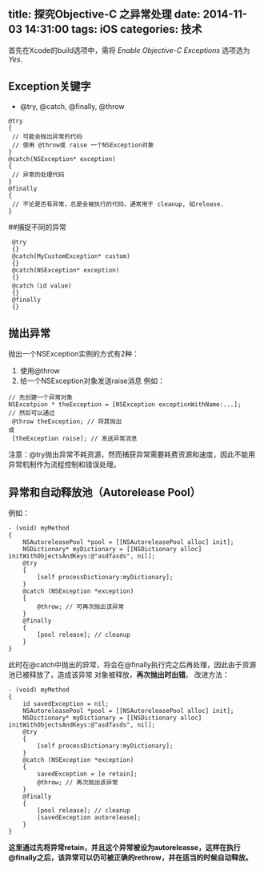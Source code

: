 title: 探究Objective-C 之异常处理
date: 2014-11-03 14:31:00
tags: iOS
categories: 技术
---
首先在Xcode的build选项中，需将 *Enable Objective-C Exceptions* 选项选为 *Yes*.

## Exception关键字

* @try, @catch, @finally, @throw

```objc
@try
{
 // 可能会抛出异常的代码
 // 使用 @throw或 raise 一个NSException对象
}
@catch(NSException* exception)
{
 // 异常的处理代码
}
@finally
{
 // 不论是否有异常，总是会被执行的代码，通常用于 cleanup, 如release.
}
```

##捕捉不同的异常

```objc
 @try
 {}
 @catch(MyCustomException* custom)
 {}
 @catch(NSException* exception)
 {}
 @catch（id value)
 {}
 @finally
 {}
```
## 抛出异常
抛出一个NSException实例的方式有2种：
1. 使用@throw
2. 给一个NSException对象发送raise消息
例如：
```objc
// 先创建一个异常对象
NSExcetpion * theException = [NSException exceptionWithName:...];
// 然后可以通过 
 @throw theException; // 将其抛出 
或
 [theException raise]; // 发送异常消息
```
  注意：@try抛出异常不耗资源，然而捕获异常需要耗费资源和速度，因此不能用异常机制作为流程控制和错误处理。
## 异常和自动释放池（Autorelease Pool）
例如：

```objc
- (void) myMethod
{
    NSAutoreleasePool *pool = [[NSAutoreleasePool alloc] init];
    NSDictionary* myDictionary = [[NSDictionary alloc] initWithObjectsAndKeys:@"asdfasds", nil];
    @try
    {
        [self processDictionary:myDictionary];
    }
    @catch (NSException *exception)
    {
        @throw; // 可再次抛出该异常
    }
    @finally
    {
        [pool release]; // cleanup
    }
}
```
此时在@catch中抛出的异常，将会在@finally执行完之后再处理，因此由于资源池已被释放了，造成该异常 对象被释放，**再次抛出时出错**。
改进方法：

```objc
- (void) myMethod
{
    id savedException = nil;
    NSAutoreleasePool *pool = [[NSAutoreleasePool alloc] init];
    NSDictionary* myDictionary = [[NSDictionary alloc] initWithObjectsAndKeys:@"asdfasds", nil];
    @try
    {
        [self processDictionary:myDictionary];
    }
    @catch (NSException *exception)
    {
        savedException = [e retain]; 
        @throw; // 再次抛出该异常
    }
    @finally
    {
        [pool release]; // cleanup
        [savedException autorelease];
    }
}
```
**这里通过先将异常retain，并且这个异常被设为autoreleasse，这样在执行@finally之后，该异常可以仍可被正确的rethrow，并在适当的时候自动释放。**